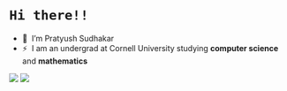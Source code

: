 # `Hi there!!`
- 👋 &nbsp;I’m Pratyush Sudhakar
- ⚡ &nbsp;I am an undergrad at Cornell University studying <strong>computer science</strong> and <strong>mathematics</strong>

<div display="flex" flex-direction="row">
  <img src = "https://github-readme-stats.vercel.app/api?username=pratyush1712&count_private=true&show_icons=true&theme=merko">
  <img src = "https://github-readme-stats.vercel.app/api/top-langs/?username=pratyush1712&private=true&theme=merko">
</div>
